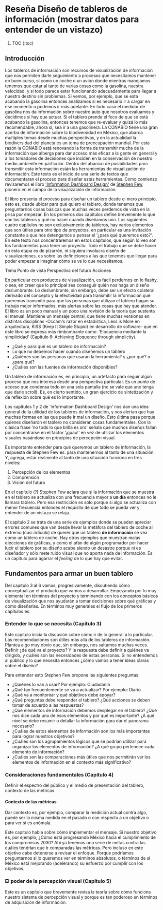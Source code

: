 # Reseña Diseño de tableros de información (mostrar datos para entender de un vistazo)

1. TOC
{:toc}

## Introducción

Los tableros de información son recursos de visualización de información que nos permiten darle seguimiento a procesos que necesitamos mantener en buen curso, sí como un coche o un avión donde mientras manejamos tenemos que estar al tanto de varias cosas como la gasolina, nuestra velocidad, y si todo parece estar funcionando adecuadamente para llegar a nuestro destino sin problemas. Si vemos, por ejemplo, que se está acabando la gasolina entonces analizamos si es necesario ir a cargar en ese momento o podemos ir más adelante. En todo caso el medidor de gasolina nos da información sobre nuestro auto que nosotros evaluamos y decidimos si hay que actuar. Si el tablero prende el foco de que se está acabando la gasolina, entonces tenemos que re-evaluar y quizá lo más recomendable, ahora sí, sea ir a una gasolinera. La CONABIO tiene una gran acerbo de información sobre la biodiversidad en México, que abarca multiples temas desde muchas perspectivas, y en la actualidad la biodiversidad del planeta es un tema de preocupación mundial. Por esta razón la CONABIO está renovando la forma de transmitir mucha de la información que alberga para dar acceso más eficaz a la gente en general y a los tomadores de decisiones que inciden en la conservación de nuestro medio ambiente en particular. Dentro del abanico de posibilidades para transmitir esta información están las herramientas de visualización de información. Este texto es el inicio de una serie de textos que documentaran el proceso para diseñar estas herramientas. Como comienzo revisaremos el libro ['Information Dashboard Design'](http://stephen-few.com/idd.php) de [Stephen Few](http://stephen-few.com/), pionero en el campo de la visualización de información.

El libro presenta el proceso para diseñar un tablero desde el mero principio, esto es, desde ubicar para qué quiero el tablero, donde tenemos que preguntarnos cosas básicas que muchas veces perdemos de vista en la prisa por empezar. En los primeros dos capítulos define brevemente lo que son los tableros y qué no hacer cuando diseñamos uno. Los siguientes cuatro capítulos no son exclusivamente de tableros, hay varios elementos que son útiles para otro tipo de proyectos, en particular es una invitación constante a que nos detengamos a pensar el '¿para qué queremos esto?'. En este texto nos concentraremos en estos capítulos, que según lo veo son los fundamentos para tener un proyecto. Todo el trabajo que se debe hacer en esta etapa es de pizarrón, ni siquiera involucra diseño de visualizaciones, es sobre las definiciones a las que tenemos que llegar para poder empezar a imaginar cómo se ve lo que necesitamos.

Tema Punto de vista Perspectiva del futuro Acciones 

En particular con productos de visualización, es fácil perdernos en lo flashy, o sea, en creer que lo principal sea conseguir quién nos haga un diseño deslumbrante. Lo deslumbrante, sin embargo, debe ser un efecto colateral derivado del concepto y la efectividad para transmitir la información que queremos transmitir para que las personas que utilizan el tablero hagan su trabajo mejor informados, más alertas sobre las cosas que hay que atender. El libro es un poco manual y un poco una revisión de la teoría que sustenta el manual. Mantiene un mensaje central, que tiene muchas versiones en distintas disciplinas -Occam's razor en estadística, Less is More en arquitectura, KISS (Keep It Simple Stupid) en desarrollo de software- que en este libro se expresa más rimbombante como: 'Elocuencia mediante la simplicidad' (Capítulo 6: Achieving Eloquence through simplicity).

* ¿Qué y para qué es un tablero de información?
* Lo que no debemos hacer cuando diseñemos un tablero
* ¿Quiénes son las personas que usaran la herramienta? y ¿por qué? o ¿para qué?
* ¿Cuáles son las fuentes de información disponibles?

Un tablero de información es, en principio, un artefacto para seguir algún proceso que nos interesa desde una perspectiva particular. Es un punto de acceso que condensa todo en una sola pantalla (no se vale que uno tenga que darle scroll). Es, en cierto sentido, un gran ejercicio de sintetización y de reflexión sobre qué es lo importante. 

Los capítulos 1 y 2 de 'Information Dashboard Design' nos dan una idea general de la utilidad de los tableros de información, y nos alertan que hay muchas formas en las que puede ir mal un diseño. Esto última pasa porque quienes diseñaron el tablero no consideran cosas fundamentales. Con la clásica frase  'no todo lo que brilla es oro' señala que muchos diseños fallan por concentrarse en el factor '¡guau!' en vez de utilizar los elementos visuales basándose en principios de percepción visual.

Es importante entender para qué queremos un tablero de información, la respuesta de Stephen Few es: para mantenernos al tanto de una situación. Y, agrega, estar realmente al tanto de una situación funciona en tres niveles:

1. Percepción de los elementos
2. Comprensión
3. Visión del futuro

En el capítulo (?) Stephen Few aclara que si la información que se muestra en el tablero se actualiza con una frecuencia mayor a **un día** entonces no le llamara tablero. Pero esa restricción es sólo porque si algo se actualiza con menor frecuencia entonces el requisito de que todo se pueda ver y entender de un vistazo se relaja. 

El capítulo 2 se trata de una serie de ejemplos donde se pueden apreciar errores comunes que van desde llevar la metáfora del tablero de coche al extremo (casi ridículo) de querer que un tablero **de información** se vea como un tablero de coche. Hay otros ejemplos que muestran malas elecciones de gráficas, y como el afán de algún programador por hacer lucir el tablero por su diseño acaba siendo un desastre porque ni es diseñador y sólo mete ruido visual que no aporta nada de información. Es un capítulo para agarrar el *feeling* de lo que hay que evitar.

## Fundamentos para armar un buen tablero

Del capítulo 3 al 6 vamos, progresivamente, discutiendo cómo conceptualizar el producto que vamos a desarrollar. Empezando por lo muy elemental en términos del proyecto y terminando con los conceptos básicos de visualización que nos ayudarán a tomar decisiones sobre qué gráficas y cómo diseñarlas. En términos muy generales el flujo de los primeros capítulos es:

### Entender lo que se necesita (Capítulo 3)

Este capítulo inicia la discusión sobre cómo ir de lo general a lo particular. Las recomendaciones son útiles más allá de los tableros de información. Plantea algo muy obvio que, sin embargo, nos saltamos muchas veces. Definir ¿de qué va el proyecto? Y la respuesta debe definir a quiénes va dirigido, y cuáles son las necesidades de estas personas. Si no entendemos al público y lo que necesita entonces ¿cómo vamos a tener ideas claras sobre el diseño?

Para entender esto Stephen Few propone las siguientes preguntas:

* ¿Quiénes lo van a usar? Por ejemplo: Ciudadanía
* ¿Qué tan frecuentemente se va a actualizar? Por ejemplo: Diario
* ¿Qué va a monitorear y qué objetivos debe apoyar?
* ¿Qué preguntas debe responder el tablero? ¿Qué acciones se deben tomar de acuerdo a las respuestas?
* ¿Qué elementos de información debemos desplegar en el tablero? ¿Qué nos dice cada uno de esos elementos y por qué es importante? ¿A qué nivel se debe resumir o detallar  la información para dar el panorama necesario?
* ¿Cuáles de estos elementos de información son los más importantes para lograr nuestros objetivos?
* ¿Cuáles son los agrupamientos lógicos que se podrían utilizar para organizar los elementos de información? ¿A qué grupo pertenece cada elemento de información?
* ¿Cuáles son las comparaciones más útiles que nos permitirán ver los elementos de información en el contexto más significativo?


### Consideraciones fundamentales (Capítulo 4)

Definir el espectro del público y el medio de presentación del tablero, contexto de las métricas

#### Contexto de las métricas

Dar contexto es, por ejemplo, comparar la medición actual contra algo, puede ser la misma medida en el pasado o con respecto a un objetivo o para ver si es anómala. 

Este capítulo habla sobre cómo implementar el mensaje. Si nuestro objetivo es, por ejemplo, ¿Cómo está progresando México hacia el cumplimiento de los compromisos 2030? Ahí ya tenemos una serie de metas contra las cuáles tendrían que ir comparadas las métricas. Pero incluso en este objetivo cabe detenerse a revisar el enfoque. Porque podríamos preguntarnos si lo queremos ver en términos absolutos, o términos de si México está mejorando (acelerando) su esfuerzo por cumplir con los objetivos.  

### El poder de la percepción visual (Capítulo 5)

Este es un capítulo que brevemente revisa la teoría sobre cómo funciona nuestro sistema de percepción visual y porque es tan poderoso en términos de adquisición de información.
